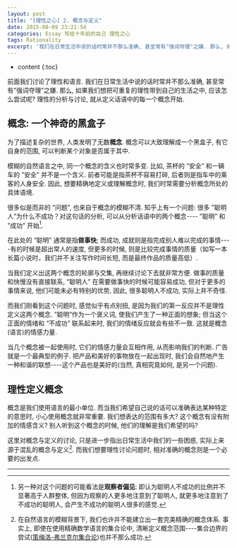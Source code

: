 ```yaml
---
layout: post
title: "[理性之心] 2. 概念与定义"
date: 2015-08-09 23:21:54
categories: Essay 写给十年前的自己 理性之心
tags: Rationality
excerpt: '我们在日常生活中说的话时常并不那么准确, 甚至常有"强词夺理"之嫌. 那么, 如果我们想把可重复的理性带到自己的生活之中, 应该怎么尝试呢? 理性的分析与讨论, 就从定义话语中的每一个概念开始.'
---
```


* content
{:toc}


前面我们讨论了理性和语言. 我们在日常生活中说的话时常并不那么准确, 甚至常有”强词夺理”之嫌. 那么, 如果我们想把可重复的理性带到自己的生活之中, 应该怎么尝试呢? 理性的分析与讨论, 就从定义话语中的每一个概念开始.

## 概念: 一个神奇的黑盒子

为了描述复杂的世界, 人类发明了无数**概念**. 概念可以大致理解成一个黑盒子, 有它自身的范围, 可以判断某个对象是否属于其中. 

模糊的自然语言之中, 同一个概念的含义也时常多变. 比如, 茶杯的 ”安全” 和一辆车的 ”安全” 并不是一个含义. 前者可能是指茶杯不容易打碎, 后者则是指车中的乘客的人身安全. 因此, 想要精确地定义或理解概念时, 我们时常需要分析概念所处的具体语境.

很多似是而非的 ”问题”, 也来自于概念的模糊不清. 知乎上有一个问题: 很多 ”聪明人”为什么不成功？对这句话的分析, 可以从分析话语中的两个概念---- ”聪明” 和 ”成功” 开始[^1]. 

在此处的 “聪明” 通常是指**做事快**; 而成功, 成就则是指完成别人难以完成的事情----有的时候是超出常人的速度, 但更多的时候, 则是比较完成事情的质量（如写一本长篇小说时，我们并不关注写作时间长短, 而是最终作品的质量高低）.

当我们定义出这两个概念的轮廓与交集, 再继续讨论下去就非常方便. 做事的质量和快慢没有直接联系, “聪明人” 在需要做事快的时候可能容易成功, 但对于更多的事情来说, 他们可能未必有特别的优势, 因此, 很多聪明人不成功, 实际上并不奇怪. 

而我们刚看到这个问题时, 感觉似乎有点别扭, 是因为我们的第一反应并不是理性定义这两个概念. “聪明”作为一个褒义词, 使我们产生了一种正面的想象; 但当这个正面的情绪和 “不成功” 联系起来时, 我们的情绪反应就会有些不一致. 这就是概念(语言)的情感力量. 

当几个概念被一起使用时, 它们的情感力量会互相作用, 从而影响我们的判断. 广告就是一个最典型的例子. 把产品和美好的事物放在一起出现时, 我们会自然地产生一种和谐的联想----这个产品也是美好的(当然, 真相究竟如何, 是另一个问题). 

## 理性定义概念

概念是我们使用语言的最小单位. 而当我们希望自己说的话可以准确表达某种特定的意思时, 小心使用概念就非常重要. 我们想表达的范围有多大? 这个概念有没有附加的情感含义? 别人听到这个概念的时候, 他们的理解是我们希望的吗?

这里对概念与定义的讨论, 只是进一步指出日常生活中我们的一些困惑, 实际上来源于混乱的概念与定义[^2]. 而我们想要理性讨论问题时, 相对准确的概念则是一个必要的出发点.

----

[^1]: 另一种对这个问题的可能看法是**观察者偏见**: 即认为聪明人不成功的比例并不显著高于人群整体, 但因为观察的人更多地注意到了聪明人, 就更多地注意到了不成功的聪明人, 会产生不成功的聪明人很多的感觉.

[^2]: 在自然语言的模糊背景下, 我们也许并不能建立出一套完美精确的概念体系. 事实上, 即使在使用精确数学语言的集合论中, 清晰定义概念范围----集合边界的尝试([策梅洛-弗兰克尔集合论](https://zh.wikipedia.org/wiki/%E7%AD%96%E6%A2%85%E6%B4%9B-%E5%BC%97%E5%85%B0%E5%85%8B%E5%B0%94%E9%9B%86%E5%90%88%E8%AE%BA))也并不那么成功. 
